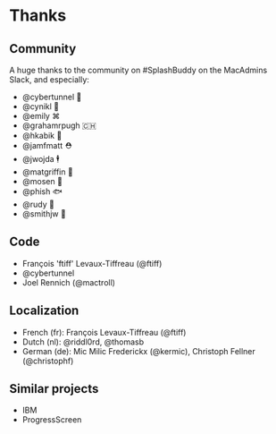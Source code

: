 # Thanks

## Community

A huge thanks to the community on #SplashBuddy on the MacAdmins Slack, and especially:

- @cybertunnel 🚨
- @cynikl 👹
- @emily ⌘
- @grahamrpugh 🇨🇭
- @hkabik 🎸
- @jamfmatt ⛑
- @jwojda 🕴
- @matgriffin 👾
- @mosen 👻
- @phish 🐟
- @rudy 🏈
- @smithjw 🕺

## Code

- François 'ftiff' Levaux-Tiffreau (@ftiff)
- @cybertunnel
- Joel Rennich (@mactroll)

## Localization

- French (fr): François Levaux-Tiffreau (@ftiff)
- Dutch (nl): @riddl0rd, @thomasb
- German (de): Mic Milic Frederickx (@kermic), Christoph Fellner (@christophf)

## Similar projects

- IBM
- ProgressScreen
